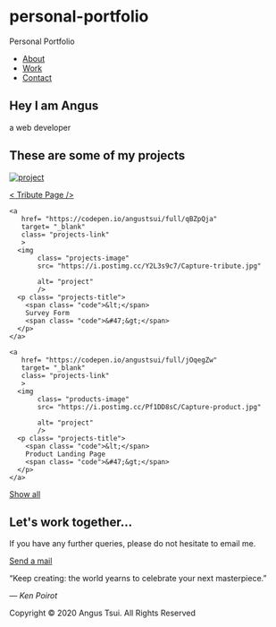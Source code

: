 # personal-portfolio
Personal Portfolio

<script src="https://kit.fontawesome.com/023d0315d7.js" crossorigin="anonymous"></script>

<link href="https://fonts.googleapis.com/css2?family=Poppins:ital,wght@0,300;0,400;1,200&display=swap" rel="stylesheet">

<link href="https://fonts.googleapis.com/css2?family=Raleway:wght@700&display=swap" rel="stylesheet">

<nav id= "navbar" class= "nav">
  <ul class= "nav-list">
    <li>
      <a href= "#welcome-section">About</a>
      </li>
    <li>
      <a href= "#projects">Work</a>
    </li>
    <li>
      <a href= "#contact">Contact</a>
    </li>
  </ul>
</nav>

<section id= "welcome-section" class= "welcome-section">
  <h1>Hey I am Angus</h1>
  <p> a web developer</p>
</section>

<section id= "projects" class= "projects-section">
  <h2 class= "projects-section-header">These are some of my projects</h2>
  
  <div class= "projects-grid">
    <a 
       href= "https://codepen.io/angustsui/full/VwajPgd"
       target= "_blank"
       class= "projects-link"
       >
      <img
           class= "projects-image"
           src= "https://i.postimg.cc/KvSxcrLs/Untitled.png"
           alt= "project"
           />
      <p class= "project-title">
        <span class= "code">&lt;</span>
        Tribute Page
        <spam class= "code">&#47;&gt;</span>
      </p>
    </a>
    
    <a
       href= "https://codepen.io/angustsui/full/qBZpQja"
       target= "_blank"
       class= "projects-link"
       >
      <img
           class= "projects-image"
           src= "https://i.postimg.cc/Y2L3s9c7/Capture-tribute.jpg"
           
           alt= "project"
           />
      <p class= "projects-title">
        <span class= "code">&lt;</span>
        Survey Form
        <span class= "code">&#47;&gt;</span>
      </p>
    </a>
 
    <a
       href= "https://codepen.io/angustsui/full/jOqegZw"
       target= "_blank"
       class= "projects-link"
       >
      <img
           class= "products-image"
           src= "https://i.postimg.cc/Pf1DD8sC/Capture-product.jpg"
           
           alt= "project"
           />
      <p class= "projects-title">
        <span class= "code">&lt;</span>
        Product Landing Page
        <span class= "code">&#47;&gt;</span>
      </p>
    </a>
  </div>
  
  <a
     href= "https://codepen.io/angustsui"
     class= "btn btn-show-all"
     target= "/blank"
     >Show all<i class="fas fa-chevron-right"></i></a>
</section>

<section id= "contact" class= "contact-section">
  <div class= "contact-section-header">
    <h2>Let's work together...</h2>
    <p>If you have any further queries, please do not hesitate to email me.</p>
  </div>
  <div class= "contact-link">
    <a 
       href= "mailto:info.angustsui@gmail.com"
       class= "btn contact-detail"><i class="fas fa-at"></i>Send a mail</a>
  </div>
</section>

<footer>
  <p><i class="fas fa-5x fa-quote-left"></i>
“Keep creating: the world yearns to celebrate your next masterpiece.” </p>
  <cite>― Ken Poirot</cite>
  <p>
  Copyright &copy; 2020 Angus Tsui. All Rights Reserved<i class="fab fa-adn"></i> 
</p>
</footer>
